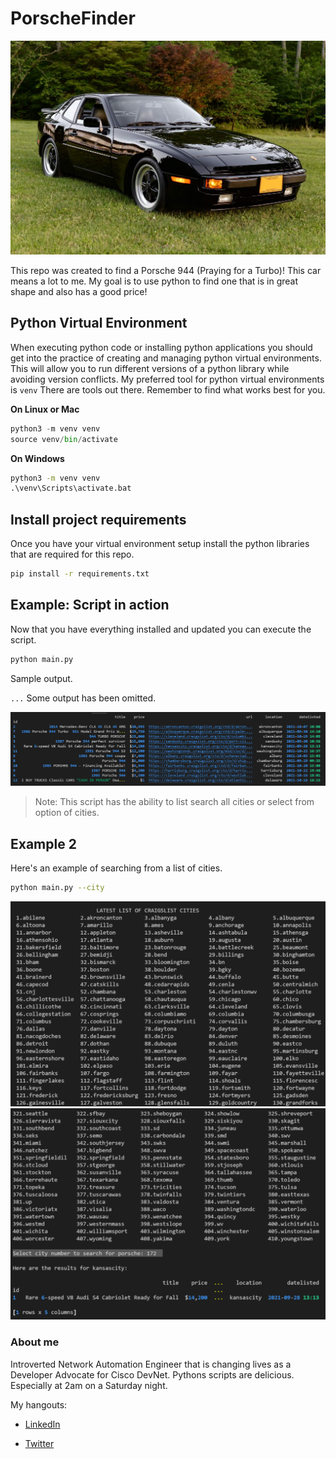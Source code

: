# PorscheFinder

![Porsche](./img/porsche.jpg)

This repo was created to find a Porsche 944 (Praying for a Turbo)! This car means a lot to me. My goal is to use python to find one that is in great shape and also has a good price!

## Python Virtual Environment

When executing python code or installing python applications you should get into the practice of creating and managing python virtual environments.
This will allow you to run different versions of a python library while avoiding version conflicts. My preferred tool for python virtual environments is `venv`
There are tools out there. Remember to find what works best for you.

**On Linux or Mac**

```python
python3 -m venv venv
source venv/bin/activate
```

**On Windows**

```cmd
python3 -m venv venv
.\venv\Scripts\activate.bat
```

## Install project requirements

Once you have your virtual environment setup install the python libraries that are required for this repo.

```bash
pip install -r requirements.txt
```

## Example: Script in action

Now that you have everything installed and updated you can execute the script.

```bash
python main.py
```

Sample output.

`...` Some output has been omitted.

![Sample](./img/sample.png)

>Note: This script has the ability to list search all cities or select from option of cities.

## Example 2

Here's an example of searching from a list of cities.

```bash
python main.py --city
```

![list1](./img/list1.png)
![list2](./img/list2.png)


### About me

Introverted Network Automation Engineer that is changing lives as a Developer Advocate for Cisco DevNet. Pythons scripts are delicious. Especially at 2am on a Saturday night.

My hangouts:

- [LinkedIn](https://www.linkedin.com/in/duanlightfoot/)

- [Twitter](https://twitter.com/labeveryday)